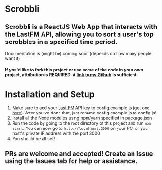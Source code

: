 # Scrobbli

## Scrobbli is a ReactJS Web App that interacts with the LastFM API, allowing you to sort a user's top scrobbles in a specified time period.

Documentation is (might be) coming soon (depends on how many people want it)

#### If you'd like to fork this project or use some of the code in your own project, attribution is REQUIRED. A [link to my Github](https://github.com/smatman) is sufficient.

# Installation and Setup

1. Make sure to add your [Last.FM](https://last.fm/) API key to config.example.js (get one [here](https://www.last.fm/api/account/create)). After you've done that, just rename config.example.js to config.js!
2. Install all the Node modules using npm/yarn specified in package.json
3. Run the code by going to the root directory of this project and run `npm start`. You can now go to `http://localhost:3000` on your PC, or your host's private IP address with the port 3000
4. You should be all set!

## PRs are welcome and accepted! Create an Issue using the Issues tab for help or assistance.
